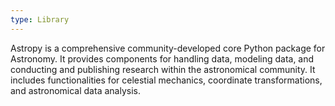 ```yaml
---
type: Library
---
```


Astropy is a comprehensive community-developed core Python package for Astronomy. It provides components for handling data, modeling data, and conducting and publishing research within the astronomical community. It includes functionalities for celestial mechanics, coordinate transformations, and astronomical data analysis.